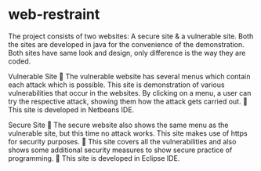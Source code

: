 # web-restraint
The project consists of two websites: A secure site & a vulnerable site. Both the sites are developed in java for the convenience of the demonstration. Both sites have same look and design, only difference is the way they are coded.

Vulnerable Site
	The vulnerable website has several menus which contain each attack which is possible. This site is demonstration of various vulnerabilities that occur in the websites. By clicking on a menu, a user can try the respective attack, showing them how the attack gets carried out.
	This site is developed in Netbeans IDE.

Secure Site
	The secure website also shows the same menu as the vulnerable site, but this time no attack works. This site makes use of https for security purposes. 
	This site covers all the vulnerabilities and also shows some additional security measures to show secure practice of programming.
	This site is developed in Eclipse IDE. 
